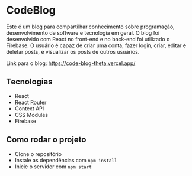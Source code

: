# CodeBlog

Este é um blog para compartilhar conhecimento sobre programação, desenvolvimento de software e tecnologia em geral. O blog foi desenvolvido com React no front-end e no back-end foi utilizado o Firebase. O usuário é capaz de criar uma conta, fazer login, criar, editar e deletar posts, e visualizar os posts de outros usuários.

Link para o blog: https://code-blog-theta.vercel.app/

## Tecnologias

- React
- React Router
- Context API
- CSS Modules
- Firebase

## Como rodar o projeto

- Clone o repositório
- Instale as dependências com `npm install`
- Inicie o servidor com `npm start`
